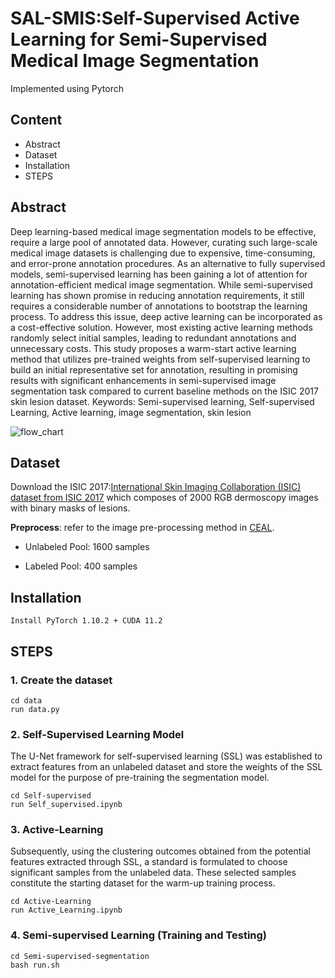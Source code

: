 # SAL-SMIS:Self-Supervised Active Learning for Semi-Supervised Medical Image Segmentation

Implemented using Pytorch

## Content
+ Abstract
+ Dataset
+ Installation
+ STEPS

## Abstract
Deep learning-based medical image segmentation models to be effective, require a large pool
of annotated data. However, curating such large-scale medical image datasets is challenging
due to expensive, time-consuming, and error-prone annotation procedures. As an alternative
to fully supervised models, semi-supervised learning has been gaining a lot of attention for
annotation-efficient medical image segmentation. While semi-supervised learning has shown
promise in reducing annotation requirements, it still requires a considerable number of
annotations to bootstrap the learning process. To address this issue, deep active learning can
be incorporated as a cost-effective solution. However, most existing active learning methods
randomly select initial samples, leading to redundant annotations and unnecessary costs.
This study proposes a warm-start active learning method that utilizes pre-trained weights
from self-supervised learning to build an initial representative set for annotation, resulting
in promising results with significant enhancements in semi-supervised image segmentation
task compared to current baseline methods on the ISIC 2017 skin lesion dataset.
Keywords: Semi-supervised learning, Self-supervised Learning, Active learning, image
segmentation, skin lesion


![flow_chart](https://github.com/lakmali240/CS685_Project/blob/main/Image/Overall_flow_with_UNET.jpg)


## Dataset
Download the ISIC 2017:[International Skin Imaging Collaboration (ISIC) dataset from ISIC 2017](https://challenge.isic-archive.com/data/#2017) which composes of 2000 RGB dermoscopy images with binary masks of lesions.

**Preprocess**: refer to the image pre-processing method in [CEAL](https://github.com/marc-gorriz/CEAL-Medical-Image-Segmentation).

+ Unlabeled Pool: 1600 samples

+ Labeled Pool: 400 samples

## Installation
```
Install PyTorch 1.10.2 + CUDA 11.2 
```

## STEPS

### 1. Create the dataset
```
cd data
run data.py
```
### 2. Self-Supervised Learning Model

The U-Net framework for self-supervised learning (SSL) was established to extract features from an unlabeled dataset and store the weights of the SSL model for the purpose of pre-training the segmentation model.

```
cd Self-supervised
run Self_supervised.ipynb
```

### 3. Active-Learning

Subsequently, using the clustering outcomes obtained from the potential features extracted through SSL, a standard is formulated to choose significant samples from the unlabeled data. These selected samples constitute the starting dataset for the warm-up training process.

```
cd Active-Learning
run Active_Learning.ipynb
```

### 4. Semi-supervised Learning (Training and Testing)

```
cd Semi-supervised-segmentation
bash run.sh
```





